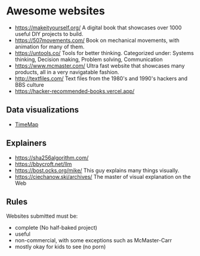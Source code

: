 Awesome websites
================

* https://makeityourself.org/ A digital book that showcases over 1000 useful DIY projects to build. 
* https://507movements.com/ Book on mechanical movements, with animation for many of them.
* https://untools.co/ Tools for better thinking. Categorized under: Systems thinking, Decision making, Problem solving, Communication
* https://www.mcmaster.com/ Ultra fast website that showcases many products, all in a very navigatable fashion.
* http://textfiles.com/ Text files from the 1980's and 1990's hackers and BBS culture
* https://hacker-recommended-books.vercel.app/

Data visualizations
-------------------

* [TimeMap](https://www.oldmapsonline.org/en/history/regions#position=2/29.7/-17.3&year=1686)

Explainers
----------

* https://sha256algorithm.com/
* https://bbycroft.net/llm
* https://bost.ocks.org/mike/ This guy explains many things visually.
* https://ciechanow.ski/archives/ The master of visual explanation on the Web

Rules
-----

Websites submitted must be: 
* complete (No half-baked project)
* useful
* non-commercial, with some exceptions such as McMaster-Carr
* mostly okay for kids to see (no porn)
